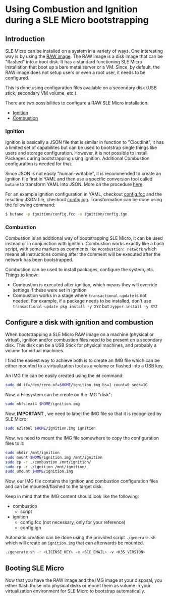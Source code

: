 # Using Combustion and Ignition during a SLE Micro bootstrapping

## Introduction

SLE Micro can be installed on a system in a variety of ways. One interesting way is by using the [RAW image](https://www.suse.com/download/sle-micro/).
The RAW image is a disk image that can be "flashed" into a boot disk. It has a standard functioning SLE Micro installation that boot up a bare metal server or a VM.
Since, by default, the RAW image does not setup users or even a root user, it needs to be configured.

This is done using configuration files available on a secondary disk (USB stick, secondary VM volume, etc.).

There are two possibilities to configure a RAW SLE Micro installation:
- [Ignition](https://documentation.suse.com/sle-micro/5.1/html/SLE-Micro-all/cha-images-ignition.html)
- [Combustion](https://documentation.suse.com/sle-micro/5.1/html/SLE-Micro-all/cha-images-combustion.html)

### Ignition

Ignition is basically a JSON file that is similar in function to "Cloudinit", it has a limited set of capabilites but can be used to bootstrap single things like users and storage configuration. However, it is not possible to install Packages during bootstrapping using Ignition. Additional Combustion configuration is needed for that.

Since JSON is not easily "human-writable", it is recommended to create an ignition file first in YAML and then use a specific conversion tool called `butane` to transform YAML into JSON.
More on the procedure [here](https://documentation.suse.com/sle-micro/5.0/single-html/SLE-Micro-installation/index.html#sec-slem-image-deployment).

For an example ignition configuration in YAML, checkout [config.fcc](./ignition/config.fcc) and the resulting JSON file, checkout [config.ign](./ignition/config.ign).
Transformation can be done using the following command:
```bash
$ butane -p ignition/config.fcc -o ignition/config.ign
```

### Combustion

Combustion is an additional way of bootstrapping SLE Micro, it can be used instead or in conjunction with ignition.
Combustion works exactly like a bash script, with some markers as comments like `#combustion: network` which means all instructions coming after the comment will be executed after the network has been bootstrapped.

Combustion can be used to install packages, configure the system, etc.
Things to know:
- Combustion is executed after ignition, which means they will override settings if these were set in ignition
- Combustion works in a stage where `transactional-update` is not needed. For example, if a package needs to be installed, don't use `transactional-update pkg install -y XYZ` but `zypper install -y XYZ`

## Configure a disk with ignition and combustion

When bootstrapping a SLE Micro RAW image on a machine (physical or virtual), ignition and/or combustion files need to be present on a secondary disk. This disk can be a USB Stick for physical machines, and probably a volume for virtual machines.

I find the easiest way to achieve both is to create an IMG file which can be either mounted to a virtualization tool as a volume or flashed into a USB key.

An IMG file can be easily created using the `dd` command:
```bash
sudo dd if=/dev/zero of=$HOME/ignition.img bs=1 count=0 seek=1G
```

Now, a Filesystem can be create on the IMG "disk":
```bash
sudo mkfs.ext4 $HOME/ignition.img
```

Now, **IMPORTANT** , we need to label the IMG file so that it is recognized by SLE Micro:

```bash
sudo e2label $HOME/ignition.img ignition
```

Now, we need to mount the IMG file somewhere to copy the configuration files to it:
```bash
sudo mkdir /mnt/ignition
sudo mount $HOME/ignition.img /mnt/ignition
sudo cp -r ./combustion /mnt/ignition/
sudo cp -r ./ignition /mnt/ignition/
sudo umount $HOME/ignition.img
````

Now, our IMG file contains the ignition and combustion configuration files and can be mounted/flashed to the target disk.

Keep in mind that the IMG content should look like the following:
- combustion
    - script
- ignition
    - config.fcc (not necessary, only for your reference)
    - config.ign

Automatic creation can be done using the provided script `./generate.sh` which will create an `ignition.img` that can afterwards be mounted.
```bash
./generate.sh -r <LICENSE_KEY> -e <SCC_EMAIL> -v <K3S_VERSION>
```

## Booting SLE Micro
Now that you have the RAW image and the IMG image at your disposal, you either flash those into physical disks or mount them as volume in your virtualization environment for SLE Micro to bootstrap automatically.